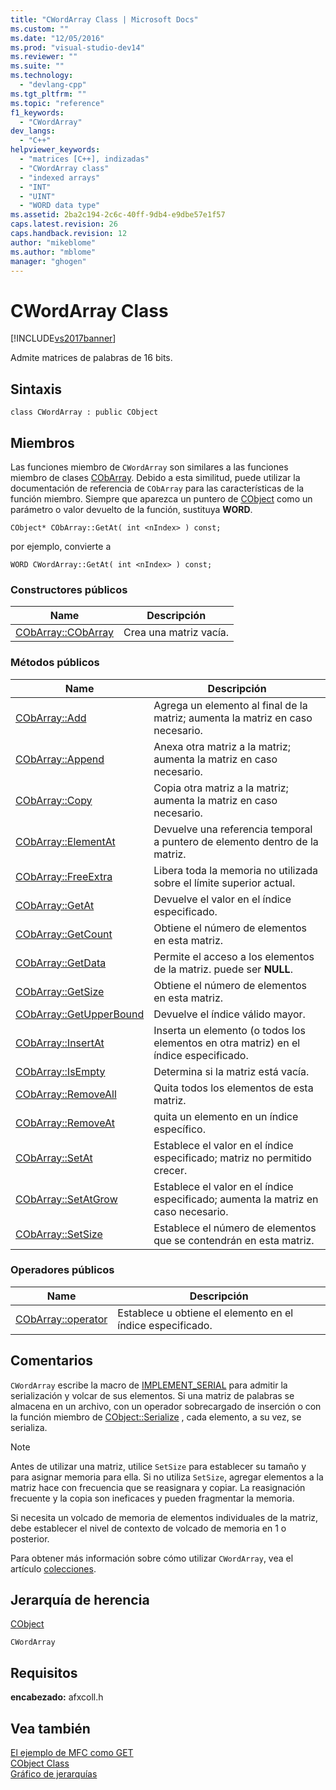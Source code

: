 ```yaml
---
title: "CWordArray Class | Microsoft Docs"
ms.custom: ""
ms.date: "12/05/2016"
ms.prod: "visual-studio-dev14"
ms.reviewer: ""
ms.suite: ""
ms.technology: 
  - "devlang-cpp"
ms.tgt_pltfrm: ""
ms.topic: "reference"
f1_keywords: 
  - "CWordArray"
dev_langs: 
  - "C++"
helpviewer_keywords: 
  - "matrices [C++], indizadas"
  - "CWordArray class"
  - "indexed arrays"
  - "INT"
  - "UINT"
  - "WORD data type"
ms.assetid: 2ba2c194-2c6c-40ff-9db4-e9dbe57e1f57
caps.latest.revision: 26
caps.handback.revision: 12
author: "mikeblome"
ms.author: "mblome"
manager: "ghogen"
---
```

# CWordArray Class
[!INCLUDE[vs2017banner](../../assembler/inline/includes/vs2017banner.md)]

Admite matrices de palabras de 16 bits.  
  
## Sintaxis  
  
```  
class CWordArray : public CObject  
```  
  
## Miembros  
 Las funciones miembro de `CWordArray` son similares a las funciones miembro de clases [CObArray](../../mfc/reference/cobarray-class.md).  Debido a esta similitud, puede utilizar la documentación de referencia de `CObArray` para las características de la función miembro.  Siempre que aparezca un puntero de [CObject](../../mfc/reference/cobject-class.md) como un parámetro o valor devuelto de la función, sustituya **WORD**.  
  
 `CObject* CObArray::GetAt( int <nIndex> ) const;`  
  
 por ejemplo, convierte a  
  
 `WORD CWordArray::GetAt( int <nIndex> ) const;`  
  
### Constructores públicos  
  
|Name|Descripción|  
|----------|-----------------|  
|[CObArray::CObArray](../Topic/CObArray::CObArray.md)|Crea una matriz vacía.|  
  
### Métodos públicos  
  
|Name|Descripción|  
|----------|-----------------|  
|[CObArray::Add](../Topic/CObArray::Add.md)|Agrega un elemento al final de la matriz; aumenta la matriz en caso necesario.|  
|[CObArray::Append](../Topic/CObArray::Append.md)|Anexa otra matriz a la matriz; aumenta la matriz en caso necesario.|  
|[CObArray::Copy](../Topic/CObArray::Copy.md)|Copia otra matriz a la matriz; aumenta la matriz en caso necesario.|  
|[CObArray::ElementAt](../Topic/CObArray::ElementAt.md)|Devuelve una referencia temporal a puntero de elemento dentro de la matriz.|  
|[CObArray::FreeExtra](../Topic/CObArray::FreeExtra.md)|Libera toda la memoria no utilizada sobre el límite superior actual.|  
|[CObArray::GetAt](../Topic/CObArray::GetAt.md)|Devuelve el valor en el índice especificado.|  
|[CObArray::GetCount](../Topic/CObArray::GetCount.md)|Obtiene el número de elementos en esta matriz.|  
|[CObArray::GetData](../Topic/CObArray::GetData.md)|Permite el acceso a los elementos de la matriz.  puede ser **NULL**.|  
|[CObArray::GetSize](../Topic/CObArray::GetSize.md)|Obtiene el número de elementos en esta matriz.|  
|[CObArray::GetUpperBound](../Topic/CObArray::GetUpperBound.md)|Devuelve el índice válido mayor.|  
|[CObArray::InsertAt](../Topic/CObArray::InsertAt.md)|Inserta un elemento \(o todos los elementos en otra matriz\) en el índice especificado.|  
|[CObArray::IsEmpty](../Topic/CObArray::IsEmpty.md)|Determina si la matriz está vacía.|  
|[CObArray::RemoveAll](../Topic/CObArray::RemoveAll.md)|Quita todos los elementos de esta matriz.|  
|[CObArray::RemoveAt](../Topic/CObArray::RemoveAt.md)|quita un elemento en un índice específico.|  
|[CObArray::SetAt](../Topic/CObArray::SetAt.md)|Establece el valor en el índice especificado; matriz no permitido crecer.|  
|[CObArray::SetAtGrow](../Topic/CObArray::SetAtGrow.md)|Establece el valor en el índice especificado; aumenta la matriz en caso necesario.|  
|[CObArray::SetSize](../Topic/CObArray::SetSize.md)|Establece el número de elementos que se contendrán en esta matriz.|  
  
### Operadores públicos  
  
|Name|Descripción|  
|----------|-----------------|  
|[CObArray::operator](../Topic/CObArray::operator.md)|Establece u obtiene el elemento en el índice especificado.|  
  
## Comentarios  
 `CWordArray` escribe la macro de [IMPLEMENT\_SERIAL](../Topic/IMPLEMENT_SERIAL.md) para admitir la serialización y volcar de sus elementos.  Si una matriz de palabras se almacena en un archivo, con un operador sobrecargado de inserción o con la función miembro de [CObject::Serialize](../Topic/CObject::Serialize.md) , cada elemento, a su vez, se serializa.  
  
> [!NOTE]
>  Antes de utilizar una matriz, utilice `SetSize` para establecer su tamaño y para asignar memoria para ella.  Si no utiliza `SetSize`, agregar elementos a la matriz hace con frecuencia que se reasignara y copiar.  La reasignación frecuente y la copia son ineficaces y pueden fragmentar la memoria.  
  
 Si necesita un volcado de memoria de elementos individuales de la matriz, debe establecer el nivel de contexto de volcado de memoria en 1 o posterior.  
  
 Para obtener más información sobre cómo utilizar `CWordArray`, vea el artículo [colecciones](../../mfc/collections.md).  
  
## Jerarquía de herencia  
 [CObject](../../mfc/reference/cobject-class.md)  
  
 `CWordArray`  
  
## Requisitos  
 **encabezado:** afxcoll.h  
  
## Vea también  
 [El ejemplo de MFC como GET](../../top/visual-cpp-samples.md)   
 [CObject Class](../../mfc/reference/cobject-class.md)   
 [Gráfico de jerarquías](../../mfc/hierarchy-chart.md)